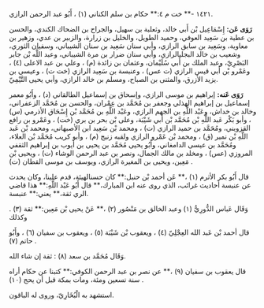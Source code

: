١٤٢١ -** خت م ٤:** حكام بن سلم الكناني (١) ، أَبُو عبد الرحمن الرازي.

**رَوَى عَن:** إِسْمَاعِيل بْن أَبي خالد، وثعلبة بن سهيل، والجراح بن الضحاك الكندي، والحسن بن عطية بن سَعِيد العوفي، وحميد الطويل، والخليل بن زرارة، والزبير بن عدي، وزهير بن معاوية، وسَعِيد بن سابق الرازي، وأبي سنان سَعِيد بن سنان الشيباني، وسفيان الثوري، وشعيب بن خالد البجليالرازي، وأبي سنان ضرار بن مرة الشيباني، وعبد اللَّه بْن جابر البَصْرِيّ، وعبد الملك بن أَبي سُلَيْمان، وعثمان بن زائدة (م) ، وعلي بن عبد الاعلى (٤) ، وعَمْرو بْن أَبي قيس الرازي (ت عس) ، وعنبسة بن سَعِيد الرازي (خت ت) ، وعيسى بن يزيد الأزرق، والمثنى بن الصباح، ومسلم بن خالد الرازي، وأبي يحيى التَّيْمِيّ.

**رَوَى عَنه:** إبراهيم بن موسى الرازي، وإسحاق بن إسماعيل الطالقاني (د) ، وأَبُو معمر إسماعيل بن إبراهيم الهذلي وجعفر بن مُحَمَّد بن عِمْران، والحسن بن مُحَمَّد الزعفراني، وخالد بن خداش، وعَبْد اللَّهِ بن الجهم الرازي، وعَبْد اللَّهِ بن مُحَمَّد بْن إِسْحَاق الأذرمي (س) ، وأبو بَكْر عَبد اللَّهِ بْن مُحَمَّد بْن أَبي شَيْبَة، وعلى بْن بحر بن بري (خت) ، وعَمْرو بن رافع القزويني، ومُحَمَّد بن حميد الرازي (ت) ، ومحمد بْن سَعِيد ابن الأصبهاني، ومحمد بْن عَبد اللَّهِ بْن نمير (ق) ، ومحمد بْن عَمْرو الرازي ولقبه زنيج (م) ، وأبو كريب مُحَمَّد بْن العلاء، ومُحَمَّد بن عيسى الدامغاني، وأَبُو يحيى مُحَمَّد بن يحيى بن أيوب بن إبراهيم الثقفي المروزي (عس) ، ومخلد بن مالك الجمال، ونصر بن عبد الرحمن الوشاء (ت) ، ويحيى بْن مَعِين، ويحيى بن المغيرة الرازي، ويوسف بن موسى القطان (ت) .

قال أَبُو بكر الأثرم (١) ،** عَن أحمد بْن حنبل:** كان حسنالهيئة، قدم علينا، وكان يحدث عن عنبسة أحاديث غرائب، الذي روى عنه ابن المبارك،** قال أَبُو عَبْد اللَّهِ:** هذا قاضي الري ثقة،** يعني:** عنبسة.

وَقَال عَباس الدُّورِيُّ (١) وعبد الخالق بن مَنْصُور (٢) ،** عَنْ يحيى بْن مَعِين:** ثقة (٣) . وكذلك

قال أحمد بْن عَبد الله العِجْلِيّ (٤) ، ويعقوب بْن شَيْبَة (٥) ، ويعقوب بن سفيان (٦) ، وأَبُو حاتم (٧) .

وَقَال مُحَمَّد بن سعد (٨) : ثقة إن شاء الله.

قال يعقوب بن سفيان (٩) ،** عن نصر بن عبد الرحمن الكوفي:** كتبنا عن حكام أراه سنة تسعين ومئة، ومات بمكة قبل أن يحج (١٠) .

استشهد به الْبُخَارِيّ، وروى له الباقون.
